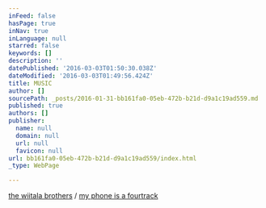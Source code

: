 ```yaml
---
inFeed: false
hasPage: true
inNav: true
inLanguage: null
starred: false
keywords: []
description: ''
datePublished: '2016-03-03T01:50:30.038Z'
dateModified: '2016-03-03T01:49:56.424Z'
title: MUSIC
author: []
sourcePath: _posts/2016-01-31-bb161fa0-05eb-472b-b21d-d9a1c19ad559.md
published: true
authors: []
publisher:
  name: null
  domain: null
  url: null
  favicon: null
url: bb161fa0-05eb-472b-b21d-d9a1c19ad559/index.html
_type: WebPage

---
```

[the wiitala brothers][0] / [my phone is a fourtrack][1]

[0]: http://www.thewiitalabrothers.com/
[1]: http://myphoneisafourtrack.tumblr.com/